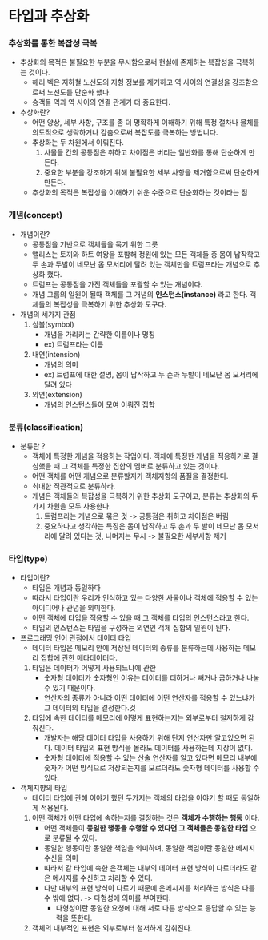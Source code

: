 # 타입과 추상화 
### 추상화를 통한 복잡성 극복
- 추상화의 목적은 불필요한 부분을 무시함으로써 현실에 존재하는 복잡성을 극복하는 것이다.
    - 해리 벡은 지하철 노선도의 지형 정보를 제거하고 역 사이의 연결성을 강조함으로써 노선도를 단순화 했다.
    - 승객들 역과 역 사이의 연결 관계가 더 중요한다. 
- 추상화란?
    - 어떤 양상, 세부 사항, 구조를 좀 더 명확하게 이해하기 위해 특정 절차나 물체를 의도적으로 생략하거나 감춤으로써 복잡도를 극복하는 방법니다.
    - 추상화는 두 차원에서 이뤄진다.
        1. 사물들 간의 공통점은 취하고 차이점은 버리는 일반화를 통해 단순하게 만든다.
        2. 중요한 부분을 강조하기 위해 불필요한 세부 사항을 제거함으로써 단순하게 만든다.
    - 추상화의 목적은 복잡성을 이해하기 쉬운 수준으로 단순화하는 것이라는 점 

### 개념(concept)
- 개념이란?
    - 공통점을 기반으로 객체들을 묶기 위한 그릇
    - 앨리스는 토끼와 하트 여왕을 포함해 정원에 있는 모든 객체들 중 몸이 납작학고 두 손과 두발이 네모난 몸 모서리에 달려 있는 객체만을 트럼프라는 개념으로 추상화 했다.
    - 트럼프는 공통점을 가진 객체들을 포괄할 수 있는 개념이다.
    - 개념 그룹의 일원이 될때 객체를 그 개념의 **인스턴스(instance)** 라고 한다.
    객체들의 복잡성을 극복하기 위한 추상화 도구다. 
- 개념의 세가지 관점
    1. 심볼(symbol) 
        - 개념을 가리키는 간략한 이름이나 명칭
        - ex) 트럼프라는 이름
    2. 내연(intension)
        - 개념의 의미
        - ex) 트럼프에 대한 설명, 몸이 납작하고 두 손과 두발이 네모난 몸 모서리에 달려 있다
    3. 외연(extension)
        - 개념의 인스턴스들이 모여 이뤄진 집합
    
### 분류(classification)
- 분류란 ?
    - 객체에 특정한 개념을 적용하는 작업이다. 객체에 특정한 개념을 적용하기로 결심했을 때 그 객체를 특정한 집합의 멤버로 분류하고 있는 것이다. 
    - 어떤 객체를 어떤 개념으로 분류할지가 객체지향의 품질을 결정한다. 
    - 최대한 직관적으로 분류하라.
    - 개념은 객체들의 복잡성을 극복하기 위한 추상화 도구이고, 분류는 추상화의 두 가지 차원을 모두 사용한다.
        1. 트럼프라는 개념으로 묶은 것 -> 공통점은 취하고 차이점은 버림
        2. 중요하다고 생각하는 특징은 몸이 납작하고 두 손과 두 발이 네모난 몸 모서리에 달려 있다는 것, 나머지는 무시 -> 불필요한 세부사항 제거
        
### 타입(type)
- 타입이란?
    - 타입은 개념과 동일하다
    - 따라서 타입이란 우리가 인식하고 있는 다양한 사물이나 객체에 적용할 수 있는 아이디어나 관념을 의미한다.
    - 어떤 객체에 타입을 적용할 수 있을 때 그 객체를 타입의 인스턴스라고 한다.
    - 타입의 인스턴스는 타입을 구성하는 외연인 객체 집합의 일원이 된다.
- 프로그래밍 언어 관점에서 데이터 타입
    - 데이터 타입은 메모리 안에 저장된 데이터의 종류를 분류하는데 사용하는 메모리 집합에 관한 메타데이터다. 
    1. 타입은 데이터가 어떻게 사용되느냐에 관한 
        - 숫자형 데이터가 숫자형인 이유는 데이터를 더하거나 빼거나 곱하거나 나눌 수 있기 때문이다. 
        - 연산자의 종류가 아니라 어떤 데이터에 어떤 연산자를 적용할 수 있느냐가 그 데이터의 타입을 결정한다.것
    2. 타입에 속한 데이터를 메모리에 어떻게 표현하는지는 외부로부터 철저하게 감춰진다.
        - 개발자는 해당 데이터 타입을 사용하기 위해 단지 연산자만 알고있으면 된다. 데이터 타입의 표현 방식을 몰라도 데이터를 사용하는데 지장이 없다.
        - 숫자형 데이터에 적용할 수 있는 산술 연산자를 알고 있다면 메모리 내부에 숫자가 어떤 방식으로 저장되는지를 모르더라도 숫자형 데이터를 사용할 수 있다.
- 객체지향의 타입
    - 데이터 타입에 관해 이야기 했던 두가지는 객체의 타입을 이야기 할 때도 동일하게 적용된다.
    1. 어떤 객체가 어떤 타입에 속하는지를 결정하는 것은 **객체가 수행하는 행동** 이다.
        - 어떤 객체들이 **동일한 행동을 수행할 수 있다면 그 객체들은 동일한 타입** 으로 분류될 수 있다. 
        - 동일한 행동이란 동일한 책임을 의미하며, 동일한 책임이란 동일한 메시지 수신을 의미
        - 따라서 같 타입에 속한 은객체는 내부의 데이터 표현 방식이 다르더라도 같은 메시지를 수신하고 처리할 수 있다.
        - 다만 내부의 표현 방식이 다르기 때문에 은메시지를 처리하는 방식은 다를 수 밖에 없다.
        -> 다형성에 의미를 부여한다.
          - 다형성이란 동일한 요청에 대해 서로 다른 방식으로 응답할 수 있는 능력을 뜻한다.
    2. 객체의 내부적인 표현은 외부로부터 철저하게 감춰진다. 